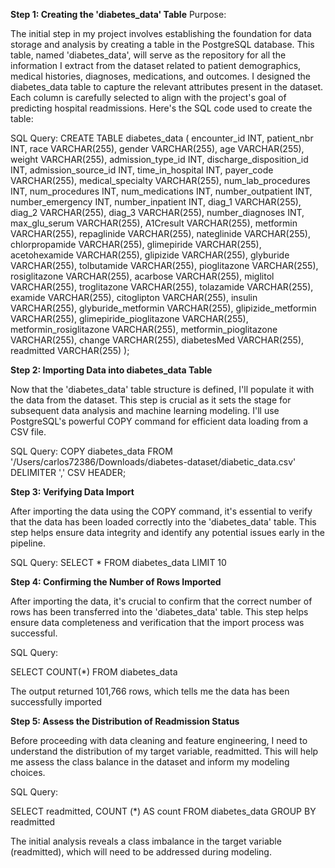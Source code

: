 **Step 1: Creating the 'diabetes_data' Table**
Purpose:

The initial step in my project involves establishing the foundation for data storage and analysis by creating a table in the PostgreSQL database. This table, named 'diabetes_data', will serve as the repository for all the information I extract from the dataset related to patient demographics, medical histories, diagnoses, medications, and outcomes. I designed the diabetes_data table to capture the relevant attributes present in the dataset. Each column is carefully selected to align with the project's goal of predicting hospital readmissions.  Here's the SQL code used to create the table:

SQL Query:
CREATE TABLE diabetes_data (
    encounter_id INT,
    patient_nbr INT,
    race VARCHAR(255),
    gender VARCHAR(255),
    age VARCHAR(255),
    weight VARCHAR(255),
    admission_type_id INT,
    discharge_disposition_id INT,
    admission_source_id INT,
    time_in_hospital INT,
    payer_code VARCHAR(255),
    medical_specialty VARCHAR(255),
    num_lab_procedures INT,
    num_procedures INT,
    num_medications INT,
    number_outpatient INT,
    number_emergency INT,
    number_inpatient INT,
    diag_1 VARCHAR(255),
    diag_2 VARCHAR(255),
    diag_3 VARCHAR(255),
    number_diagnoses INT,
    max_glu_serum VARCHAR(255),
    A1Cresult VARCHAR(255),
    metformin VARCHAR(255),
    repaglinide VARCHAR(255),
    nateglinide VARCHAR(255),
    chlorpropamide VARCHAR(255),
    glimepiride VARCHAR(255),
    acetohexamide VARCHAR(255),
    glipizide VARCHAR(255),
    glyburide VARCHAR(255),
    tolbutamide VARCHAR(255),
    pioglitazone VARCHAR(255),
    rosiglitazone VARCHAR(255),
    acarbose VARCHAR(255),
    miglitol VARCHAR(255),
    troglitazone VARCHAR(255),
    tolazamide VARCHAR(255),
    examide VARCHAR(255),
    citoglipton VARCHAR(255),
    insulin VARCHAR(255),
    glyburide_metformin VARCHAR(255),
    glipizide_metformin VARCHAR(255),
    glimepiride_pioglitazone VARCHAR(255),
    metformin_rosiglitazone VARCHAR(255),
    metformin_pioglitazone VARCHAR(255),
    change VARCHAR(255),
    diabetesMed VARCHAR(255),
    readmitted VARCHAR(255)
);

**Step 2: Importing Data into diabetes_data Table**

Now that the 'diabetes_data' table structure is defined, I'll populate it with the data from the dataset. This step is crucial as it sets the stage for subsequent data analysis and machine learning modeling. I'll use PostgreSQL's powerful COPY command for efficient data loading from a CSV file.

SQL Query:
COPY diabetes_data 
FROM '/Users/carlos72386/Downloads/diabetes-dataset/diabetic_data.csv' 
DELIMITER ',' 
CSV HEADER;

**Step 3: Verifying Data Import**

After importing the data using the COPY command, it's essential to verify that the data has been loaded correctly into the 'diabetes_data' table. This step helps ensure data integrity and identify any potential issues early in the pipeline.

SQL Query:
SELECT *
FROM diabetes_data
LIMIT 10

**Step 4: Confirming the Number of Rows Imported**

After importing the data, it's crucial to confirm that the correct number of rows has been transferred into the 'diabetes_data' table. This step helps ensure data completeness and verification that the import process was successful.

SQL Query:

SELECT COUNT(*)
FROM diabetes_data

The output returned 101,766 rows, which tells me the data has been successfully imported

**Step 5: Assess the Distribution of Readmission Status**

Before proceeding with data cleaning and feature engineering, I need to understand the distribution of my target variable, readmitted. This will help me assess the class balance in the dataset and inform my modeling choices.

SQL Query:

SELECT readmitted, COUNT (*) AS count
FROM diabetes_data
GROUP BY readmitted

The initial analysis reveals a class imbalance in the target variable (readmitted), which will need to be addressed during modeling.



